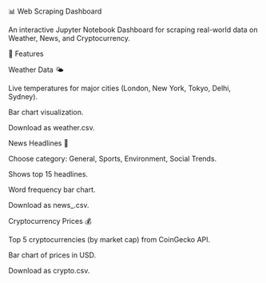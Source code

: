 📊 Web Scraping Dashboard

An interactive Jupyter Notebook Dashboard for scraping real-world data on Weather, News, and Cryptocurrency.

🚀 Features

Weather Data 🌤

Live temperatures for major cities (London, New York, Tokyo, Delhi, Sydney).

Bar chart visualization.

Download as weather.csv.

News Headlines 📰

Choose category: General, Sports, Environment, Social Trends.

Shows top 15 headlines.

Word frequency bar chart.

Download as news_<topic>.csv.

Cryptocurrency Prices 💰

Top 5 cryptocurrencies (by market cap) from CoinGecko API.

Bar chart of prices in USD.

Download as crypto.csv.

